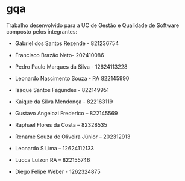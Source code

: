 # gqa

Trabalho desenvolvido para a UC de Gestão e Qualidade de Software composto pelos integrantes:


- Gabriel dos Santos Rezende - 821236754

- Francisco Brazão Neto- 202410086

- Pedro Paulo Marques da Silva - 12624113228

- Leonardo Nascimento Souza - RA 822145990

- Isaque Santos Fagundes - 822149951

- Kaique da Silva Mendonça - 822163119

- Gustavo Angelozi Frederico – 822145569

- Raphael Flores da Costa – 82328535

- Rename Souza de Oliveira Júnior – 202312913

- Leonardo S Lima – 12624112133

- Lucca Luizon RA – 822155746

- Diego Felipe Weber - 1262324875